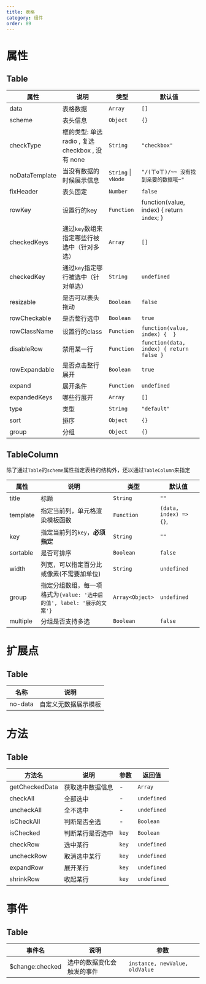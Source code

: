 ```yaml
---
title: 表格
category: 组件
order: 89 
---
```


# 属性 

## Table

| 属性 | 说明 | 类型 | 默认值 |
| --- | --- | --- | --- |
| data | 表格数据 | `Array` | `[]` |
| scheme |  表头信息 | `Object` | `{}` |
| checkType | 框的类型: 单选 radio , 复选 checkbox ,  没有 none | `String` | `"checkbox"` |
| noDataTemplate | 当没有数据的时候展示信息 | `String` &#124; `vNode` | `"/(ㄒoㄒ)/~~ 没有找到亲要的数据哦~"` |
| fixHeader | 表头固定 | `Number` | `false` |
| rowKey | 设置行的key | `Function` | function(value, index) {  return `index`; } |
| checkedKeys | 通过`key`数组来指定哪些行被选中（针对多选） | `Array` | `[]` |
| checkedKey | 通过`key`指定哪行被选中（针对单选） | `String` | `undefined` |
| resizable | 是否可以表头拖动 | `Boolean` | `false` |
| rowCheckable | 是否整行选中 | `Boolean` | `true` |
| rowClassName | 设置行的class | `Function` | `function(value, index) {  }` |
| disableRow | 禁用某一行 | `Function` | `function(data, index) { return false }` |
| rowExpandable | 是否点击整行展开 | `Boolean` | `true` |
| expand | 展开条件 | `Function` | `undefined` |
| expandedKeys | 哪些行展开 | `Array` | `[]` |
| type | 类型 | `String` | `"default"` |
| sort | 排序 | `Object` | `{}` |
| group | 分组 | `Object` | `{}` |

## TableColumn

除了通过`Table`的`scheme`属性指定表格的结构外，还以通过`TableColumn`来指定

| 属性 | 说明 | 类型 | 默认值 |
| --- | --- | --- | --- |
| title | 标题 | `String` | `""` |
| template | 指定当前列，单元格渲染模板函数 | `Function` | `(data, index) => {}`,
| key | 指定当前列的`key`，__必须指定__ | `String` | `""` |
| sortable | 是否可排序 | `Boolean` | `false` |
| width | 列宽，可以指定百分比或像素(不需要加单位) | `String` | `undefined` |
| group | 指定分组数组，每一项格式为`{value: '选中后的值', label: '展示的文案'}` | `Array<Object>` | `undefined` |
| multiple | 分组是否支持多选 | `Boolean` | `false` |

# 扩展点

## Table

| 名称 | 说明 |
| --- | --- |
| no-data | 自定义无数据展示模板 |

# 方法

## Table

| 方法名 | 说明 | 参数 | 返回值 |
| --- | --- | --- | --- |
| getCheckedData | 获取选中数据信息 | - | `Array` |
| checkAll | 全部选中 | - | `undefined` |
| uncheckAll | 全不选中 | - | `undefined` |
| isCheckAll | 判断是否全选 | - | `Boolean` |
| isChecked | 判断某行是否选中 | `key` | `Boolean` |
| checkRow | 选中某行 | `key` | `undefined` |
| uncheckRow | 取消选中某行 | `key` | `undefined` |
| expandRow | 展开某行 | `key` | `undefined` |
| shrinkRow | 收起某行 | `key` | `undefined` |

# 事件

## Table

| 事件名 | 说明 | 参数 |
| --- | --- | --- |
| $change:checked | 选中的数据变化会触发的事件 | `instance, newValue, oldValue` |
